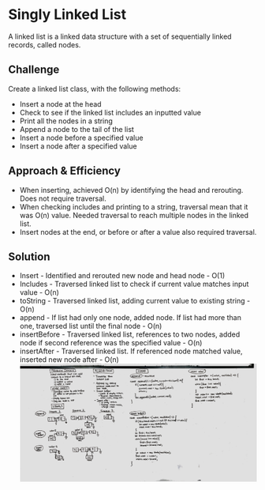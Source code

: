 # Singly Linked List
A linked list is a linked data structure with a set of sequentially linked records, called nodes. 

## Challenge
Create a linked list class, with the following methods:
* Insert a node at the head
* Check to see if the linked list includes an inputted value
* Print all the nodes in a string
* Append a node to the tail of the list
* Insert a node before a specified value
* Insert a node after a specified value

## Approach & Efficiency
* When inserting, achieved O(n) by identifying the head and rerouting. Does not require traversal.
* When checking includes and printing to a string, traversal mean that it was O(n) value. Needed traversal to reach multiple nodes in the linked list.
* Insert nodes at the end, or before or after a value also required traversal.

## Solution
* Insert - Identified and rerouted new node and head node - O(1)
* Includes - Traversed linked list to check if current value matches input value - O(n)
* toString - Traversed linked list, adding current value to existing string - O(n)
* append - If list had only one node, added node. If list had more than one, traversed list until the final node - O(n)
* insertBefore - Traversed linked list, references to two nodes, added node if second reference was the specified value - O(n)
* insertAfter - Traversed linked list. If referenced node matched value, inserted new node after - O(n)
![Whiteboard Image](./../../assets/ll_insertions.jpg)